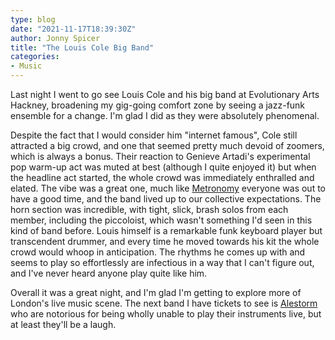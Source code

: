 ```yaml
---
type: blog
date: "2021-11-17T18:39:30Z"
author: Jonny Spicer
title: "The Louis Cole Big Band"
categories:
- Music
---
```

Last night I went to go see Louis Cole and his big band at Evolutionary Arts Hackney, broadening my gig-going comfort zone by seeing a jazz-funk ensemble for a change. I'm glad I did as they were absolutely phenomenal.

Despite the fact that I would consider him "internet famous", Cole still attracted a big crowd, and one that seemed pretty much devoid of zoomers, which is always a bonus. Their reaction to Genieve Artadi's experimental pop warm-up act was muted at best (although I quite
enjoyed it) but when the headline act started, the whole crowd was immediately enthralled and elated. The vibe was a great one, much like [Metronomy](/blog/metronomy) everyone was out to have a good time, and the band lived up to our collective expectations. The horn
section was incredible, with tight, slick, brash solos from each member, including the piccoloist, which wasn't something I'd seen in this kind of band before. Louis himself is a remarkable funk keyboard player but transcendent drummer, and every time he moved towards his
kit the whole crowd would whoop in anticipation. The rhythms he comes up with and seems to play so effortlessly are infectious in a way that I can't figure out, and I've never heard anyone play quite like him.

Overall it was a great night, and I'm glad I'm getting to explore more of London's live music scene. The next band I have tickets to see is [Alestorm](https://www.youtube.com/watch?v=hJ_eVIZkjZE) who are notorious for being wholly unable to play their instruments live,
but at least they'll be a laugh.
